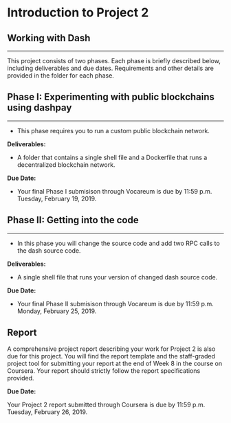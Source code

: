 # Introduction to Project 2 

## Working with Dash
----------------------------------------------------------------

This project consists of two phases. Each phase is briefly described below, including deliverables and due dates. Requirements and other details are provided in the folder for each phase.

## Phase I: Experimenting with public blockchains using dashpay
--------------------------------------

- This phase requires you to run a custom public blockchain network. 

**Deliverables:**

- A folder that contains a single shell file and a Dockerfile that runs a decentralized blockchain network. 

**Due Date:**

- Your final Phase I submisison through Vocareum is due by 11:59 p.m. Tuesday, February 19, 2019.
 

## Phase II: Getting into the code
--------------------------------------

- In this phase you will change the source code and add two RPC calls to the dash source code.

**Deliverables:**

- A single shell file that runs your version of changed dash source code. 

**Due Date:**

- Your final Phase II submisison through Vocareum is due by 11:59 p.m. Monday, February 25, 2019.


## Report

A comprehensive project report describing your work for Project 2 is also due for this project. You will find the report template and the staff-graded project tool for submitting your report at the end of Week 8 in the course on Coursera. Your report should strictly follow the report specifications provided.

**Due Date:**

Your Project 2 report submitted through Coursera is due by 11:59 p.m. Tuesday, February 26, 2019.


